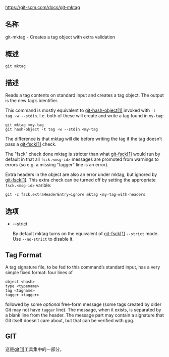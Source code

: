 https://git-scm.com/docs/git-mktag

## 名称

git-mktag - Creates a tag object with extra validation

## 概述

```
git mktag
```

## 描述

Reads a tag contents on standard input and creates a tag object. The output is the new tag’s <object> identifier.

This command is mostly equivalent to [git-hash-object[1]](../git-hash-object) invoked with `-t tag -w --stdin`. I.e. both of these will create and write a tag found in `my-tag`:

```
git mktag <my-tag
git hash-object -t tag -w --stdin <my-tag
```

The difference is that mktag will die before writing the tag if the tag doesn’t pass a [git-fsck[1]](../git-fsck) check.

The "fsck" check done mktag is stricter than what [git-fsck[1]](../git-fsck) would run by default in that all `fsck.<msg-id>` messages are promoted from warnings to errors (so e.g. a missing "tagger" line is an error).

Extra headers in the object are also an error under mktag, but ignored by [git-fsck[1]](../git-fsck). This extra check can be turned off by setting the appropriate `fsck.<msg-id>` varible:

```
git -c fsck.extraHeaderEntry=ignore mktag <my-tag-with-headers
```

## 选项

- --strict

  By default mktag turns on the equivalent of [git-fsck[1]](../git-fsck) `--strict` mode. Use `--no-strict` to disable it.

## Tag Format

A tag signature file, to be fed to this command’s standard input, has a very simple fixed format: four lines of

```
object <hash>
type <typename>
tag <tagname>
tagger <tagger>
```

followed by some *optional* free-form message (some tags created by older Git may not have `tagger` line). The message, when it exists, is separated by a blank line from the header. The message part may contain a signature that Git itself doesn’t care about, but that can be verified with gpg.

## GIT

  这是[git[1]](../../Git)工具集中的一部分。